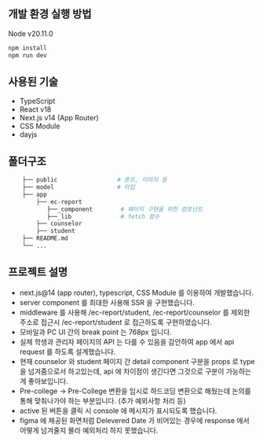 ## 개발 환경 실행 방법
Node v20.11.0
```sh
npm install
npm run dev
```

## 사용된 기술
* TypeScript
* React v18
* Next.js v14 (App Router)
* CSS Module
* dayjs

## 폴더구조
```bash
    ├── public                 # 폰트, 이미지 등 
    ├── model                  # 타입
    ├── app                     
        ├── ec-report
           ├──_component        # 페이지 구현을 위한 컴포넌트
           ├──_lib              # fetch 함수    
        ├── counselor           
        ├── student             
    ├── README.md               
    └── ...
```

## 프로젝트 설명
* next.js@14 (app router), typescript, CSS Module 를 이용하여 개발했습니다.
* server component 를 최대한 사용해 SSR 을 구현했습니다.
* middleware 를 사용해 /ec-report/student, /ec-report/counselor 를 제외한 주소로 접근시 /ec-report/student 로 접근하도록 구현하였습니다.
* 모바일과 PC UI 간의 break point 는 768px 입니다.
* 실제 학생과 관리자 페이지의 API 는 다를 수 있음을 감안하여 app 에서 api request 를 하도록 설계했습니다.
* 현재 counselor 와 student 페이지 간 detail component 구분을 props 로 type 을 넘겨줌으로서 하고있는데, api 에 차이점이 생긴다면 그것으로 구분이 가능하는게 좋아보입니다.
* Pre-college -> Pre-College 변환을 임시로 하드코딩 변환으로 해뒀는데 논의를 통해 맞춰나가야 하는 부분입니다. (추가 예외사항 처리 등)
* active 된 버튼을 클릭 시 console 에 메시지가 표시되도록 했습니다.
* figma 에 제공된 화면처럼 Delevered Date 가 비어있는 경우에 response 에서 어떻게 넘겨줄지 몰라 예외처리 하지 못했습니다.




